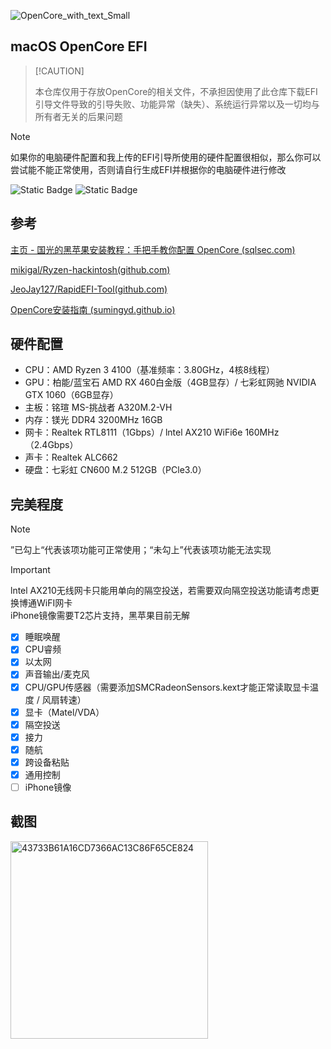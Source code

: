 ![OpenCore_with_text_Small](https://github.com/user-attachments/assets/49f199f8-6059-4386-bd19-5c7eabf65c29)


## macOS OpenCore EFI

>  [!CAUTION]
>
>  本仓库仅用于存放OpenCore的相关文件，不承担因使用了此仓库下载EFI引导文件导致的引导失败、功能异常（缺失）、系统运行异常以及一切均与所有者无关的后果问题

> [!NOTE]
>
> 如果你的电脑硬件配置和我上传的EFI引导所使用的硬件配置很相似，那么你可以尝试能不能正常使用，否则请自行生成EFI并根据你的电脑硬件进行修改

![Static Badge](https://img.shields.io/badge/%E6%94%AF%E6%8C%81%E7%9A%84macOS%E7%89%88%E6%9C%AC-Catalina%2010.15%20~%20Sequoia%2015.1-block?logo=apple)  ![Static Badge](https://img.shields.io/badge/OpenCore%E7%89%88%E6%9C%AC-1.0.1-33163)


## 参考

[主页 - 国光的黑苹果安装教程：手把手教你配置 OpenCore (sqlsec.com)](https://apple.sqlsec.com/)

[mikigal/Ryzen-hackintosh(github.com)](https://github.com/mikigal/ryzen-hackintosh)

[JeoJay127/RapidEFI-Tool(github.com)](https://github.com/JeoJay127/RapidEFI-Tool)

[OpenCore安装指南 (sumingyd.github.io)](https://sumingyd.github.io/OpenCore-Install-Guide/)

## 硬件配置

- CPU：AMD Ryzen 3 4100（基准频率：3.80GHz，4核8线程）
- GPU：柏能/蓝宝石 AMD RX 460白金版（4GB显存）/ 七彩虹网驰 NVIDIA GTX 1060（6GB显存）
- 主板：铭瑄 MS-挑战者 A320M.2-VH
- 内存：镁光 DDR4 3200MHz 16GB
- 网卡：Realtek RTL8111（1Gbps）/ lntel AX210 WiFi6e 160MHz（2.4Gbps）
- 声卡：Realtek ALC662
- 硬盘：七彩虹 CN600 M.2 512GB（PCle3.0）


## 完美程度

> [!NOTE]
>
> ”已勾上“代表该项功能可正常使用；“未勾上”代表该项功能无法实现

> [!IMPORTANT]
>
> lntel AX210无线网卡只能用单向的隔空投送，若需要双向隔空投送功能请考虑更换博通WiFI网卡<br/>
> iPhone镜像需要T2芯片支持，黑苹果目前无解



- [x] 睡眠唤醒
- [x] CPU睿频
- [x] 以太网
- [x] 声音输出/麦克风
- [x] CPU/GPU传感器（需要添加SMCRadeonSensors.kext才能正常读取显卡温度 / 风扇转速）
- [x] 显卡（Matel/VDA）
- [x] 隔空投送
- [x] 接力
- [x] 随航
- [x] 跨设备粘贴
- [x] 通用控制
- [ ] iPhone镜像

## 截图
<img width="316" alt="43733B61A16CD7366AC13C86F65CE824" src="https://github.com/user-attachments/assets/fd352b42-65e3-4f9b-bfe2-46c4588db9ac" />



